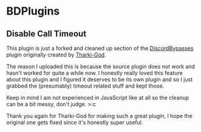 # BDPlugins

## Disable Call Timeout
This plugin is just a forked and cleaned up section of the [DiscordBypasses](https://github.com/Tharki-God/BetterDiscordPlugins#discordbypasses) plugin originally created by [Tharki-God](https://github.com/Tharki-God).

The reason I uploaded this is because the source plugin does not work and hasn't worked for quite a while now. I honestly really loved this feature about this plugin and I figured it deserves to be its own plugin and so I just grabbed the (presumably) timeout related stuff and kept those.

Keep in mind I am not experienced in JavaScript like at all so the cleanup can be a bit messy, don't judge. >:c

Thank you again for Tharki-God for making such a great plugin, I hope the original one gets fixed since it's honestly super useful.
